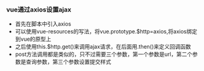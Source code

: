### vue通过axios设置ajax

+ 首先在脚本中引入axios
+ 可以使用vue-resources的写法，将vue.prototype.$http=axios,将axios绑定到vue的原型上
+ 之后使用this.$http.get()来调用ajax请求，在后面用.then()来定义回调函数
+ post方法调用都是类似的，只不过需要三个参数，第一个参数是url，第二个参数是查询参数，第三个参数设置提交样式